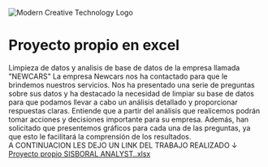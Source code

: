   ![Modern Creative Technology Logo](https://github.com/doumecq/Proyecto-propio-SISBORAL-ANALYST/assets/162972727/5ef0ed28-d6d2-4bb2-a756-c078c13abee6)
# Proyecto propio en excel 
Limpieza de datos y analisis de base de datos de la empresa llamada "NEWCARS"
La empresa Newcars nos ha contactado para que le brindemos
nuestros servicios. Nos ha presentado una serie de preguntas
sobre sus datos y ha destacado la necesidad de limpiar su base
de datos para que podamos llevar a cabo un análisis detallado y
proporcionar respuestas claras. Entiende que a partir del análisis
que realicemos podrán tomar acciones y decisiones importante
para su empresa. Además, han solicitado que presentemos
gráficos para cada una de las preguntas, ya que esto le facilitará
la comprensión de los resultados.  
A CONTINUACION LES DEJO UN LINK DEL TRABAJO REALIZADO ↓    
[Proyecto propio SISBORAL ANALYST..xlsx](https://github.com/doumecq/Proyecto-propio-SISBORAL-ANALYST/files/14556490/Proyecto.propio.SISBORAL.ANALYST.xlsx)

